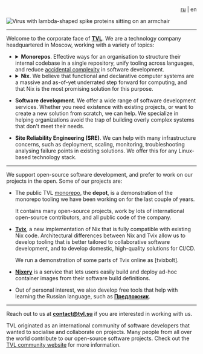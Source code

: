 <p class="lang-links" style="text-align: right;">
    <a href="/ru">ru</a> | <span class="active-lang">en</span>
</p>
<img class="tvl-logo" src="https://static.tvl.su/latest/logo-animated.svg"
     alt="Virus with lambda-shaped spike proteins sitting on an armchair">

----------------

Welcome to the corporate face of [**TVL**][tvl]. We are a technology company
headquartered in Moscow, working with a variety of topics:

* <details><summary><b>Monorepos</b>. Effective ways for an organisation to
  structure their internal codebase in a single repository, unify tooling across
  languages, and reduce <a
  href="https://en.wikipedia.org/wiki/No_Silver_Bullet#Summary">accidental
  complexity</a> in software development.</summary>

  With experience from companies like Google, Spotify and DeepMind, we help
  organisations of different sizes to find streamlined software development
  workflows that reduce mental load and increase code quality.

  We use our own monorepo solutions in our internal software development flows,
  and all of this is visible in our [public monorepo][depot].
  </details>
* <details><summary><b>Nix</b>. We believe that functional and declarative
  computer systems are a massive and as-of-yet underrated step forward for
  computing, and that Nix is the most promising solution for this
  purpose.</summary>

  Nix allows companies to significantly improve in areas such as:

  1. Unification of development and production environments, leading to fewer
     surprises when deploying an application.

  2. Tailoring their stack to their use-case. Avoid the complexity of running
     something like Kubernetes while you are scaling up, but *also* avoid the
     complexity of rewriting your infrastructure stack once you need it.

  3. Unified developer tooling across different programming languages, without
     the overhead of using something like Bazel.

  Its radically new model can bring many other advantages which depend
  on the exact use-cases.
  </details>

* **Software development**. We offer a wide range of software development
  services. Whether you need existence with existing projects, or want to create
  a new solution from scratch, we can help. We specialize in helping
  organizations avoid the trap of building overly complex systems that don't
  meet their needs.

* **Site Reliability Engineering (SRE)**. We can help with many infrastructure
  concerns, such as deployment, scaling, monitoring, troubleshooting analysing
  failure points in existing solutions. We offer this for any Linux-based
  technology stack.

--------------

We support open-source software development, and prefer to work on our projects
in the open. Some of our projects are:

* The public TVL [monorepo][depot], the **depot**, is a demonstration of the
  monorepo tooling we have been working on for the last couple of years.

  It contains many open-source projects, work by lots of international
  open-source contributors, and all public code of the company.

* [**Tvix**][tvix], a new implementation of Nix that is fully compatible with
  existing Nix code. Architectural differences between Nix and Tvix allow us to
  develop tooling that is better tailored to collaborative software development,
  and to develop domestic, high-quality solutions for CI/CD.

  We run a demonstration of some parts of Tvix online as [tvixbolt].

* [**Nixery**][nixery] is a service that lets users easily build and deploy
  ad-hoc container images from their software build definitions.

* Out of personal interest, we also develop free tools that help with learning
  the Russian language, such as [**Предложник**][predlozhnik].

--------------

Reach out to us at **contact@tvl.su** if you are interested in working with us.

TVL originated as an international community of software developers that wanted
to socialise and collaborate on projects. Many people from all over the world
contribute to our open-source software projects. Check out the [TVL community
website][tvl] for more information.

[tvl]: https://tvl.fyi
[tvix]: https://tvl.fyi/blog/rewriting-nix
[nixery]: https://nixery.dev
[predlozhnik]: https://predlozhnik.ru/
[depot]: https://cs.tvl.fyi/depot
